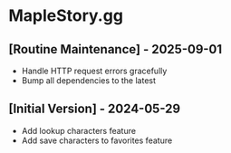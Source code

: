 # MapleStory.gg

## [Routine Maintenance] - 2025-09-01

- Handle HTTP request errors gracefully
- Bump all dependencies to the latest

## [Initial Version] - 2024-05-29

- Add lookup characters feature
- Add save characters to favorites feature
